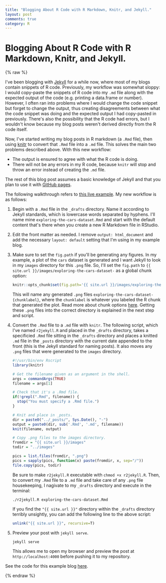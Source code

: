 ```yaml
---
title: "Blogging About R Code with R Markdown, Knitr, and Jekyll."
layout: post
comments: true
category: R
---
```


# Blogging About R Code with R Markdown, Knitr, and Jekyll.

{% raw %}

I've been blogging with [Jekyll](http://jekyllrb.com/) for a while now, where most of my blogs contain snippets of R code. Previously, my workflow was somewhat sloppy: I would copy-paste the snippets of R code into my `.md` file along with the expected output of the code (e.g. printing a data.frame or number). However, I often ran into problems where I would change the code snippet but forget to change the output, thus creating disagreements between what the code snippet was doing and the expected output I had copy-pasted in previously. There's also the possibility that the R code had errors, but I wouldn't know because my blog posts weren't derived directly from the R code itself.

Now, I've started writing my blog posts in R markdown (a `.Rmd` file), then using [knitr](http://yihui.name/knitr/) to convert that `.Rmd` file into a `.md` file. This solves the main two problems described above. With this new workflow:

* The output is ensured to agree with what the R code is doing.
* There will not be any errors in my R code, because `knitr` will stop and throw an error instead of creating the `.md` file.

The rest of this blog post assumes a basic knowledge of Jekyll and that you plan to use it with [GitHub pages](https://pages.github.com/). 

The following walkthrough refers to [this live example](http://nicolewhite.github.io/r-knitr-jekyll/2015/02/07/exploring-the-cars-dataset.html). My new workflow is as follows:

1. Begin with a `.Rmd` file in the `_drafts` directory. Name it according to Jekyll standards, which is lowercase words separated by hyphens. I'll name mine `exploring-the-cars-dataset.Rmd` and start with the default content that's there when you create a new R Markdown file in RStudio.

2. Edit the front matter as needed. I remove `output: html_document` and add the necessary `layout: default` setting that I'm using in my example blog.

3. Make sure to set the `fig.path` if you'll be generating any figures. In my example, a plot of the `cars` dataset is generated and I want Jekyll to look in my `images` directory for this `.png` file. So, I'll set the `fig.path` to `{{ site.url }}/images/exploring-the-cars-dataset-` as a global chunk option:

    
    ```r
    knitr::opts_chunk$set(fig.path='{{ site.url }}/images/exploring-the-cars-dataset-')
    ```

    This will name any generated `.png` files `exploring-the-cars-dataset-{chunklabel}`, where the `chunklabel` is whatever you labeled the R chunk that generated the plot. Read more about chunk options [here](http://yihui.name/knitr/options/). Getting these `.png` files into the correct directory is explained in the next step and script.
    
4. Convert the `.Rmd` file to a `.md` file with `knitr`. The following script, which I've named `r2jekyll.R` and placed in the `_drafts` directory, takes a specificied `.Rmd` file sitting in the `_drafts` directory and places a knitted `.md` file in the `_posts` directory with the current date appended to the front (this is the Jekyll standard for naming posts). It also moves any `.png` files that were generated to the `images` directory.

    
    ```r
    #!/usr/bin/env Rscript
    library(knitr)
    
    # Get the filename given as an argument in the shell.
    args = commandArgs(TRUE)
    filename = args[1]
    
    # Check that it's a .Rmd file.
    if(!grepl(".Rmd", filename)) {
      stop("You must specify a .Rmd file.")
    }
    
    # Knit and place in _posts.
    dir = paste0("../_posts/", Sys.Date(), "-")
    output = paste0(dir, sub('.Rmd', '.md', filename))
    knit(filename, output)
    
    # Copy .png files to the images directory.
    fromdir = "{{ site.url }}/images"
    todir = "../images"
    
    pics = list.files(fromdir, ".png")
    pics = sapply(pics, function(x) paste(fromdir, x, sep="/"))
    file.copy(pics, todir)
    ```

    Be sure to make `r2jekyll.R` executable with `chmod +x r2jekyll.R`. Then, to convert my `.Rmd` file to a `.md` file and take care of any `.png` file housekeeping, I nagivate to my `_drafts` directory and execute in the terminal:
    
    ```
    ./r2jekyll.R exploring-the-cars-dataset.Rmd
    ```
    
    If you find the `"{{ site.url }}"` directory within the `_drafts` directory terribly unsightly, you can add the following line to the above script:
    
    
    ```r
    unlink("{{ site.url }}", recursive=T)
    ```

6. Preview your post with `jekyll serve`.

    ```
    jekyll serve
    ```
    
    This allows me to open my browser and preview the post at `http://localhost:4000` before pushing it to my repository.
    
See the code for this example blog [here](https://github.com/nicolewhite/r-knitr-jekyll/tree/gh-pages).

{% endraw %}
